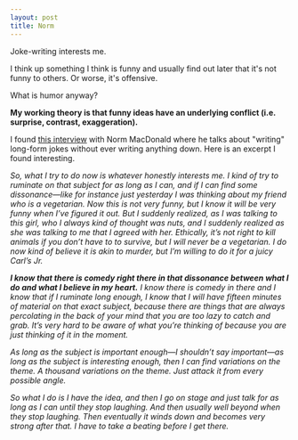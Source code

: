 ```yaml
---
layout: post
title: Norm
---
```

Joke-writing interests me.

I think up something I think is funny and usually find out later that it's not funny to others.  Or worse, it's offensive.

What is humor anyway?

**My working theory is that funny ideas have an underlying conflict (i.e. surprise, contrast, exaggeration).**

I found [this  interview](http://texastravesty.com/interview/02/08/2013/norm-macdonald) with Norm MacDonald where he talks about "writing" long-form jokes without ever writing anything down.  Here is an excerpt I found interesting.

*So, what I try to do now is whatever honestly interests me. I kind of try to ruminate on that subject for as long as I can, and if I can find some dissonance—like for instance just yesterday I was thinking about my friend who is a vegetarian. Now this is not very funny, but I know it will be very funny when I’ve figured it out. But I suddenly realized, as I was talking to this girl, who I always kind of thought was nuts, and I suddenly realized as she was talking to me that I agreed with her. Ethically, it’s not right to kill animals if you don’t have to to survive, but I will never be a vegetarian. I do now kind of believe it is akin to murder, but I’m willing to do it for a juicy Carl’s Jr.*

***I know that there is comedy right there in that dissonance between what I do and what I believe in my heart.** I know there is comedy in there and I know that if I ruminate long enough, I know that I will have fifteen minutes of material on that exact subject, because there are things that are always percolating in the back of your mind that you are too lazy to catch and grab. It’s very hard to be aware of what you’re thinking of because you are just thinking of it in the moment.*

*As long as the subject is important enough—I shouldn’t say important—as long as the subject is interesting enough, then I can find variations on the theme. A thousand variations on the theme. Just attack it from every possible angle.*

*So what I do is I have the idea, and then I go on stage and just talk for as long as I can until they stop laughing. And then usually well beyond when they stop laughing. Then eventually it winds down and becomes very strong after that. I  have to take a beating before I get there.*
